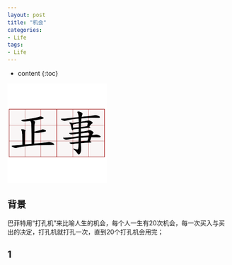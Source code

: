 ```yaml
---
layout: post
title: "机会"
categories: 
- Life
tags:
- Life
---
```


* content
{:toc}

![biz](/css/pics/2019-08-11-biz.png)

## 背景

巴菲特用“打孔机”来比喻人生的机会，每个人一生有20次机会，每一次买入与买出的决定，打孔机就打孔一次，直到20个打孔机会用完；


## 1

